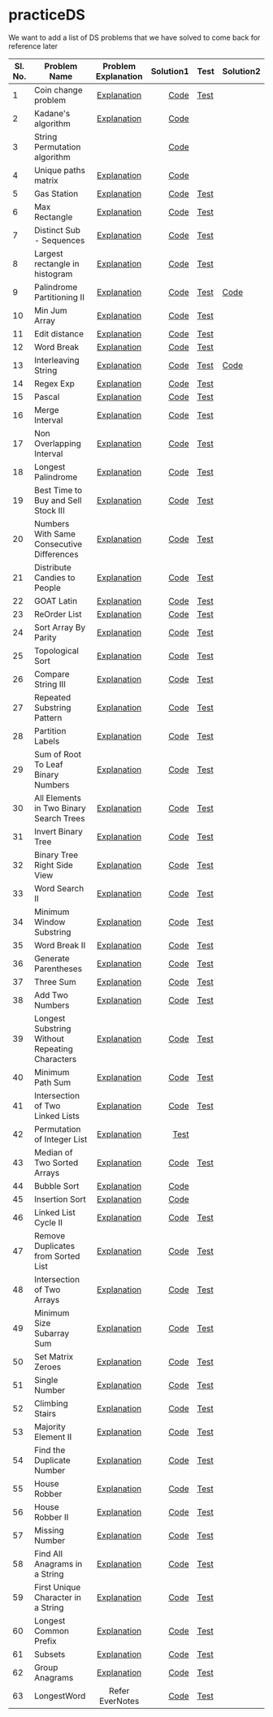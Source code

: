 # practiceDS

We want to add a list of DS problems that we have solved to come back for reference later


Sl. No.| Problem Name                       | Problem Explanation | Solution1 | Test |Solution2|
-------| -----------------------------------|:-------------------:|---------:|------|------|
1 | Coin change problem                |[Explanation](DataStructure/src/main/java/com/sunandan/permutation/Readme.md)|[Code](DataStructure/src/main/java/com/sunandan/permutation/CoinChangeProblem.java)|[Test](DataStructure/src/test/java/com/sunandan/permutation/CoinChangeProblemTest.java)|
2 | Kadane's algorithm  | [Explanation](https://leetcode.com/problems/maximum-subarray/)| [Code](DataStructure/src/main/java/com/sunandan/dynamicprogramming/kadaneAlgo.js)||
3 | String Permutation algorithm || [Code](DataStructure/src/main/java/com/sunandan/permutation/permutation_string.js)||
4 | Unique paths matrix |[Explanation](https://leetcode.com/problems/unique-paths/)| [Code](DataStructure/src/main/java/com/sunandan/dynamicprogramming/uniquePath.js)||
5 | Gas Station |[Explanation](https://www.interviewbit.com/problems/gas-station/)| [Code](DataStructure/src/main/java/com/sunandan/google/GasStation.java)|[Test](DataStructure/src/test/java/com/sunandan/google/GasStationTest.java)|
6 | Max Rectangle |[Explanation](https://leetcode.com/problems/maximal-rectangle/)| [Code](DataStructure/src/main/java/com/sunandan/google/MaxRectangle.java)|[Test](DataStructure/src/test/java/com/sunandan/google/MaxRectangleTest.java)|
7 | Distinct Sub - Sequences |[Explanation](https://leetcode.com/problems/distinct-subsequences/)| [Code](DataStructure/src/main/java/com/sunandan/google/DistinctSubsequence.java)|[Test](DataStructure/src/test/java/com/sunandan/google/DistinctSubsequenceTest.java)|
8 | Largest rectangle in histogram |[Explanation](https://leetcode.com/problems/largest-rectangle-in-histogram/)| [Code](DataStructure/src/main/java/com/raj/google/histogram.py)|[Test](DataStructure/src/main/java/com/raj/google/histogram_test.py)|
9 | Palindrome Partitioning II |[Explanation](https://leetcode.com/problems/palindrome-partitioning-ii/)| [Code](DataStructure/src/main/java/com/sunandan/google/PalindromePartitioning.js)|[Test](DataStructure/src/test/java/com/sunandan/google/PalindromePartitioningTest.java)|[Code](DataStructure/src/main/java/com/raj/google/palindrome_partition.py)|
10 | Min Jum Array |[Explanation](https://leetcode.com/problems/jump-game-ii/)| [Code](DataStructure/src/main/java/com/sunandan/google/MinJumpArray.java)|[Test](DataStructure/src/test/java/com/sunandan/google/MinJumpArrayTest.java)|
11 | Edit distance |[Explanation](https://leetcode.com/problems/edit-distance/)| [Code](DataStructure/src/main/java/com/raj/google/edit_distance.py)|[Test](DataStructure/src/main/java/com/raj/google/edit_distance_test.py)|
12 | Word Break |[Explanation](https://leetcode.com/problems/word-break/)| [Code](DataStructure/src/main/java/com/sunandan/google/WordBreak.java)|[Test](DataStructure/src/test/java/com/sunandan/google/WordBreakTest.java)|
13 | Interleaving String |[Explanation](https://leetcode.com/problems/interleaving-string/)| [Code](DataStructure/src/main/java/com/sunandan/google/InterLeaveString.java)|[Test](DataStructure/src/test/java/com/sunandan/google/InterLeaveStringTest.java)|[Code](DataStructure/src/main/java/com/raj/google/interleave_string.py)|
14 | Regex Exp |[Explanation](https://leetcode.com/problems/regular-expression-matching/)| [Code](DataStructure/src/main/java/com/sunandan/google/RegexExp.java)|[Test](DataStructure/src/test/java/com/sunandan/google/RegexExpTest.java)||
15 | Pascal |[Explanation](https://leetcode.com/problems/pascals-triangle-ii/)| [Code](DataStructure/src/main/java/com/sunandan/google/Pascal.java)|[Test](DataStructure/src/test/java/com/sunandan/google/PascalTest.java)||
16 | Merge Interval |[Explanation](https://leetcode.com/problems/merge-intervals/)| [Code](DataStructure/src/main/java/com/sunandan/google/MergeInterval.java)|[Test](DataStructure/src/test/java/com/sunandan/google/MergeIntervalTest.java)||
17 | Non Overlapping Interval |[Explanation](https://leetcode.com/explore/challenge/card/august-leetcoding-challenge/551/week-3-august-15th-august-21st/3425/)| [Code](DataStructure/src/main/java/com/sunandan/leetcode/NonOverlappingIntervals.java)|[Test](DataStructure/src/test/java/com/sunandan/leetcode/NonOverlappingIntervalsTest.java)||
18 | Longest Palindrome |[Explanation](https://leetcode.com/problems/longest-palindrome)| [Code](DataStructure/src/main/java/com/sunandan/leetcode/LongestPalindrome.java)|[Test](DataStructure/src/test/java/com/sunandan/leetcode/LongestPalindromeTest.java)||
19 | Best Time to Buy and Sell Stock III |[Explanation](https://leetcode.com/explore/challenge/card/august-leetcoding-challenge/551/week-3-august-15th-august-21st/3426/)| [Code](DataStructure/src/main/java/com/sunandan/leetcode/BuyAndSellStockIII.java)|[Test](DataStructure/src/test/java/com/sunandan/leetcode/BuyAndSellStockIIITest.java)||
20 | Numbers With Same Consecutive Differences |[Explanation](https://leetcode.com/problems/numbers-with-same-consecutive-differences/)| [Code](DataStructure/src/main/java/com/sunandan/leetcode/NumbersWithSameConsecutiveDifferences.java)|[Test](DataStructure/src/test/java/com/sunandan/leetcode/NumbersWithSameConsecutiveDifferencesTest.java)||
21 | Distribute Candies to People |[Explanation](https://leetcode.com/problems/distribute-candies-to-people/)| [Code](DataStructure/src/main/java/com/sunandan/leetcode/DistributeCandiesToPeople.java)|[Test](DataStructure/src/test/java/com/sunandan/leetcode/DistributeCandiesToPeopleTest.java)||
22 | GOAT Latin |[Explanation](https://leetcode.com/problems/goat-latin/)| [Code](DataStructure/src/main/java/com/sunandan/leetcode/GoatLatin.java)|[Test](DataStructure/src/test/java/com/sunandan/leetcode/GoatLatinTest.java)||
23 | ReOrder List |[Explanation](https://leetcode.com/problems/reorder-list/)| [Code](DataStructure/src/main/java/com/sunandan/leetcode/ReOrderList.java)|[Test](DataStructure/src/test/java/com/sunandan/leetcode/ReOrderListTest.java)||
24 | Sort Array By Parity |[Explanation](https://leetcode.com/problems/sort-array-by-parity/)| [Code](DataStructure/src/main/java/com/sunandan/leetcode/SortArrayByParity.java)|[Test](DataStructure/src/test/java/com/sunandan/leetcode/SortArrayByParityTest.java)||
25 | Topological Sort |[Explanation](https://www.geeksforgeeks.org/topological-sorting/)| [Code](DataStructure/src/main/java/com/raj/graph/TopologicalSort.java)|[Test](DataStructure/src/test/java/com/raj/graph/TopologicalSortTest.java)||
26 | Compare String III |[Explanation](https://leetcode.com/problems/contains-duplicate-iii/)| [Code](DataStructure/src/main/java/com/sunandan/permutation/StringCombinationIII.java)|[Test](DataStructure/src/test/java/com/sunandan/permutation/StringCombinationIIITest.java)||
27 | Repeated Substring Pattern |[Explanation](https://leetcode.com/problems/repeated-substring-pattern/)| [Code](DataStructure/src/main/java/com/sunandan/permutation/RepeatedString.java)|[Test](DataStructure/src/test/java/com/sunandan/permutation/RepeatedStringTest.java)||
28 | Partition Labels |[Explanation](https://leetcode.com/problems/partition-labels/)| [Code](DataStructure/src/main/java/com/sunandan/permutation/PartitionLabels.java)|[Test](DataStructure/src/test/java/com/sunandan/permutation/PartitionLabelsTest.java)||
29 |  Sum of Root To Leaf Binary Numbers |[Explanation](https://leetcode.com/problems/sum-of-root-to-leaf-binary-numbers/)| [Code](DataStructure/src/main/java/com/sunandan/tree/SumOfRootToLeafBinaryNumbers.java)|[Test](DataStructure/src/test/java/com/sunandan/tree/SumOfRootToLeafBinaryNumbersTest.java)||
30 | All Elements in Two Binary Search Trees |[Explanation](https://leetcode.com/problems/all-elements-in-two-binary-search-trees/)| [Code](DataStructure/src/main/java/com/sunandan/tree/AllElementsInTwoBinarySearchTrees.java)|[Test](DataStructure/src/test/java/com/sunandan/tree/AllElementsInTwoBinarySearchTreesTest.java )||
31 | Invert Binary Tree |[Explanation](https://leetcode.com/problems/invert-binary-tree/)| [Code](DataStructure/src/main/java/com/sunandan/tree/InvertBinaryTree.java)|[Test](DataStructure/src/test/java/com/sunandan/tree/InvertBinaryTreeTest.java)||
32 | Binary Tree Right Side View |[Explanation](https://leetcode.com/problems/binary-tree-right-side-view/)| [Code](DataStructure/src/main/java/com/sunandan/tree/View.java)|[Test](DataStructure/src/test/java/com/sunandan/tree/ViewTest.java)||
33 | Word Search II |[Explanation](https://leetcode.com/problems/word-search-ii/)| [Code](DataStructure/src/main/java/com/sunandan/Trie/WordSearch.java)|[Test](DataStructure/src/test/java/com/sunandan/Trie/WordSearchTest.java)||
34 | Minimum Window Substring |[Explanation](https://leetcode.com/problems/minimum-window-substring/)| [Code](DataStructure/src/main/java/com/sunandan/permutation/MinimumWindowSubstring.java)|[Test](DataStructure/src/test/java/com/sunandan/permutation/MinimumWindowSubstringTest.java)||
35 | Word Break II |[Explanation](https://leetcode.com/problems/word-break-ii/)| [Code](DataStructure/src/main/java/com/sunandan/permutation/WordBreakII.java)|[Test](DataStructure/src/test/java/com/sunandan/permutation/WordBreakIITest.java)||
36 | Generate Parentheses |[Explanation](https://leetcode.com/problems/generate-parentheses/)| [Code](DataStructure/src/main/java/com/sunandan/permutation/GenerateParanthesis.java)|[Test](DataStructure/src/test/java/com/sunandan/permutation/GenerateParanthesisTest.java)||
37 | Three Sum |[Explanation](https://leetcode.com/problems/3sum/)| [Code](DataStructure/src/main/java/com/sunandan/permutation/ThreeSum.java)|[Test](DataStructure/src/test/java/com/sunandan/permutation/ThreeSumTest.java)||
38 | Add Two Numbers |[Explanation](https://leetcode.com/problems/add-two-numbers/)| [Code](DataStructure/src/main/java/com/sunandan/LinkedList/AddTwoNumbers.java)|[Test](DataStructure/src/test/java/com/sunandan/LinkedList/AddTwoNumbersTest.java)||
39 |  Longest Substring Without Repeating Characters |[Explanation](https://leetcode.com/problems/longest-substring-without-repeating-characters/)| [Code](DataStructure/src/main/java/com/sunandan/permutation/LongestSubstringWithoutRepeatingCharacters.java)|[Test](DataStructure/src/test/java/com/sunandan/permutation/LongestSubstringWithoutRepeatingCharactersTest.java)||
40 | Minimum Path Sum |[Explanation](https://leetcode.com/problems/minimum-path-sum/)| [Code](DataStructure/src/main/java/com/sunandan/leetcode/MinimumPathSum.java)|[Test](DataStructure/src/test/java/com/sunandan/leetcode/MinimumPathSumTest.java)||
41 | Intersection of Two Linked Lists |[Explanation](https://leetcode.com/problems/intersection-of-two-linked-lists/)| [Code](DataStructure/src/main/java/com/sunandan/LinkedList/IntersectionofTwoLinkedLists.java)|[Test](DataStructure/src/test/java/com/sunandan/LinkedList/IntersectionofTwoLinkedListsTest.java)||
42 | Permutation of Integer List |[Explanation](DataStructure/src/main/java/com/sunandan/permutation/PermuteIntegerArray.java)|[Test](DataStructure/src/test/java/com/sunandan/permutation/permuteIntegerArrayTest.java)||
43 | Median of Two Sorted Arrays |[Explanation](https://leetcode.com/problems/median-of-two-sorted-arrays/)| [Code](DataStructure/src/main/java/com/sunandan/Random/MedianOfTwoSortedArrays.java)|[Test](DataStructure/src/test/java/com/sunandan/Random/MedianOfTwoSortedArraysTest.java)||
44 | Bubble Sort |[Explanation](https://www.geeksforgeeks.org/bubble-sort/)| [Code](DataStructure/src/main/java/com/raj/sorting/BubbleSort.java)|||
45 | Insertion Sort |[Explanation](https://www.geeksforgeeks.org/insertion-sort/)| [Code](DataStructure/src/main/java/com/raj/sorting/InsertionSort.java)|||
46 | Linked List Cycle II |[Explanation](https://leetcode.com/problems/linked-list-cycle-ii/)| [Code](DataStructure/src/main/java/com/sunandan/LinkedList/Cycle.java)|[Test](DataStructure/src/test/java/com/sunandan/LinkedList/CycleTest.java)||
47 | Remove Duplicates from Sorted List |[Explanation](https://leetcode.com/problems/remove-duplicates-from-sorted-list/)| [Code](DataStructure/src/main/java/com/sunandan/LinkedList/DeleteDuplicates.java)|[Test](DataStructure/src/test/java/com/sunandan/LinkedList/DeleteDuplicatesTest.java)||
48 | Intersection of Two Arrays |[Explanation](https://leetcode.com/problems/intersection-of-two-arrays/)| [Code](DataStructure/src/main/java/com/sunandan/Random/Intersection.java)|[Test](DataStructure/src/test/java/com/sunandan/Random/IntersectionTest.java)||
49 | Minimum Size Subarray Sum |[Explanation](https://leetcode.com/problems/minimum-size-subarray-sum/)| [Code](DataStructure/src/main/java/com/sunandan/Random/MinimumSubArray.java)|[Test](DataStructure/src/test/java/com/sunandan/Random/MinimumSubArrayTest.java)||
50 | Set Matrix Zeroes |[Explanation](https://leetcode.com/problems/set-matrix-zeroes/)| [Code](DataStructure/src/main/java/com/sunandan/Random/SetMatrixZeroes.java)|[Test](DataStructure/src/test/java/com/sunandan/Random/SetMatrixZeroesTest.java)||
51 | Single Number |[Explanation](https://leetcode.com/problems/single-number/)| [Code](DataStructure/src/main/java/com/sunandan/Random/SingleNumber.java)|[Test](DataStructure/src/test/java/com/sunandan/Random/SingleNumberTest.java)||
52 | Climbing Stairs |[Explanation](https://leetcode.com/problems/climbing-stairs/)| [Code](DataStructure/src/main/java/com/sunandan/google/ClimbStairs.java)|[Test](DataStructure/src/test/java/com/sunandan/google/ClimbStairsTest.java)||
53 |  Majority Element II |[Explanation](https://leetcode.com/problems/climbing-stairs/)| [Code](DataStructure/src/main/java/com/sunandan/google/MajorityElementII.java)|[Test](DataStructure/src/test/java/com/sunandan/google/MajorityElementIITest.java)||
54 |  Find the Duplicate Number |[Explanation](https://leetcode.com/problems/find-the-duplicate-number/)| [Code](DataStructure/src/main/java/com/sunandan/leetcode/FindtheDuplicateNumber.java)|[Test](DataStructure/src/test/java/com/sunandan/leetcode/FindtheDuplicateNumberTest.java)||
55 |  House Robber |[Explanation](https://leetcode.com/problems/house-robber/)| [Code](DataStructure/src/main/java/com/sunandan/leetcode/HouseRobber.java)|[Test](DataStructure/src/test/java/com/sunandan/leetcode/HouseRobberTest.java)||
56 |  House Robber II |[Explanation](https://leetcode.com/problems/house-robber-ii/)| [Code](DataStructure/src/main/java/com/sunandan/leetcode/HouseRobberII.java)|[Test](DataStructure/src/test/java/com/sunandan/leetcode/HouseRobberIITest.java)||
57 |  Missing Number |[Explanation](https://leetcode.com/problems/missing-number/)| [Code](DataStructure/src/main/java/com/sunandan/leetcode/MissingNumber.java)|[Test](DataStructure/src/test/java/com/sunandan/leetcode/MissingNumberTest.java)||
58 |  Find All Anagrams in a String |[Explanation](https://leetcode.com/problems/find-all-anagrams-in-a-string/)| [Code](DataStructure/src/main/java/com/sunandan/permutation/FindAllAnagramsInAString.java)|[Test](DataStructure/src/test/java/com/sunandan/permutation/FindAllAnagramsInAStringTest.java)||
59 |  First Unique Character in a String |[Explanation](https://leetcode.com/problems/first-unique-character-in-a-string/)| [Code](DataStructure/src/main/java/com/sunandan/permutation/FirstUniqueCharacterInAString.java)|[Test](DataStructure/src/test/java/com/sunandan/permutation/FirstUniqueCharacterInAStringTest.java)||
60 | Longest Common Prefix |[Explanation](https://leetcode.com/problems/longest-common-prefix/)| [Code](DataStructure/src/main/java/com/sunandan/permutation/LongestCommonPrefix.java)|[Test](DataStructure/src/test/java/com/sunandan/permutation/LongestCommonPrefixTest.java)||
61 | Subsets |[Explanation](https://leetcode.com/problems/subsets/)| [Code](DataStructure/src/main/java/com/sunandan/leetcode/Subset.java)|[Test](DataStructure/src/test/java/com/sunandan/leetcode/SubsetTest.java)||
62 | Group Anagrams |[Explanation](https://leetcode.com/problems/group-anagrams/)| [Code](DataStructure/src/main/java/com/sunandan/permutation/GroupAnagrams.java)|[Test](DataStructure/src/test/java/com/sunandan/permutation/GroupAnagramsTest.java)||
63 | LongestWord | Refer EverNotes | [Code](DataStructure/src/main/java/com/sunandan/permutation/LongestWord.java)|[Test](DataStructure/src/test/java/com/sunandan/permutation/LongestWordTest.java)||
